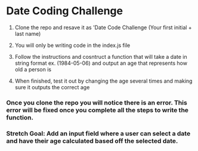 # Date Coding Challenge

1. Clone the repo and resave it as 'Date Code Challenge (Your first initial + last name)

2. You will only be writing code in the index.js file

3. Follow the instructions and cosntruct a function that will take a date in string format ex. (1984-05-06) and output an age that represents how old a person is

4. When finished, test it out by changing the age several times and making sure it outputs the correct age

### Once you clone the repo you will notice there is an error. This error will be fixed once you complete all the steps to write the function.

### Stretch Goal: Add an input field where a user can select a date and have their age calculated based off the selected date.
